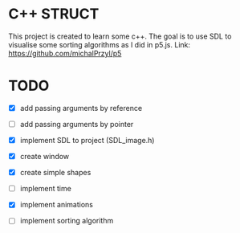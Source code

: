 # C++ STRUCT
This project is created to learn some c++. 
The goal is to use SDL to visualise some sorting algorithms as I did in p5.js.
Link: https://github.com/michalPrzyl/p5

# TODO
- [x] add passing arguments by reference
- [ ] add passing arguments by pointer
- [x] implement SDL to project (SDL_image.h)
- [x] create window
- [x] create simple shapes
- [ ] implement time
- [x] implement animations
- [ ] implement sorting algorithm


